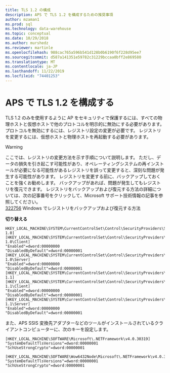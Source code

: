 ```yaml
---
title: TLS 1.2 の構成
description: APS で TLS 1.2 を構成するための推奨事項
author: mzaman1
ms.prod: sql
ms.technology: data-warehouse
ms.topic: conceptual
ms.date: 10/29/2018
ms.author: murshedz
ms.reviewer: martinle
ms.openlocfilehash: 988cac765a596b541d128b0b6190f6f228d95ee7
ms.sourcegitcommit: d587a141351e59782c31229bccaa0bff2e869580
ms.translationtype: MT
ms.contentlocale: ja-JP
ms.lasthandoff: 11/22/2019
ms.locfileid: "74401253"
---
```

# <a name="configure-tls-12-in-aps"></a>APS で TLS 1.2 を構成する

TLS 1.2 のみを使用するように AP をセキュリティで保護するには、すべての物理ホストと仮想ホストで他のプロトコルを明示的に無効にする必要があります。 プロトコルを無効にするには、レジストリ設定の変更が必要です。 レジストリを変更するには、仮想ホストと物理ホストを再起動する必要があります。

> [!WARNING]
> ここでは、レジストリの変更方法を示す手順について説明します。 ただし、データの損失を引き起こす可能性があり、オペレーティングシステムの再インストールが必要になる可能性があるレジストリを誤って変更すると、深刻な問題が発生する可能性があります。 レジストリを変更する前に、バックアップしておくことを強くお勧めします。 バックアップがあれば、問題が発生してもレジストリを復元できます。 レジストリをバックアップおよび復元する方法の詳細については、次の記事番号をクリックして、Microsoft サポート技術情報の記事を参照してください。<br>
[322756](https://support.microsoft.com/help/322756) Windows でレジストリをバックアップおよび復元する方法

**切り替える**
```
HKEY_LOCAL_MACHINE\SYSTEM\CurrentControlSet\Control\SecurityProviders\SCHANNEL\Protocols\TLS 1.0]
[HKEY_LOCAL_MACHINE\SYSTEM\CurrentControlSet\Control\SecurityProviders\SCHANNEL\Protocols\TLS 1.0\Client]
"Enabled"=dword:00000000
"DisabledByDefault"=dword:00000001
[HKEY_LOCAL_MACHINE\SYSTEM\CurrentControlSet\Control\SecurityProviders\SCHANNEL\Protocols\TLS 1.0\Server]
"Enabled"=dword:00000000
"DisabledByDefault"=dword:00000001
[HKEY_LOCAL_MACHINE\SYSTEM\CurrentControlSet\Control\SecurityProviders\SCHANNEL\Protocols\TLS 1.1]
[HKEY_LOCAL_MACHINE\SYSTEM\CurrentControlSet\Control\SecurityProviders\SCHANNEL\Protocols\TLS 1.1\Client]
"Enabled"=dword:00000000
"DisabledByDefault"=dword:00000001
[HKEY_LOCAL_MACHINE\SYSTEM\CurrentControlSet\Control\SecurityProviders\SCHANNEL\Protocols\TLS 1.1\Server]
"Enabled"=dword:00000000
"DisabledByDefault"=dword:00000001
```

また、APS SSIS 変換先アダプターなどのツールがインストールされているクライアントコンピューターに、次のキーを設定します。
```
[HKEY_LOCAL_MACHINE\SOFTWARE\Microsoft\.NETFramework\v4.0.30319]
"SystemDefaultTlsVersions"=dword:00000001
"SchUseStrongCrypto"=dword:00000001

[HKEY_LOCAL_MACHINE\SOFTWARE\Wow6432Node\Microsoft\.NETFramework\v4.0.30319]
"SystemDefaultTlsVersions"=dword:00000001
"SchUseStrongCrypto"=dword:00000001 
```



